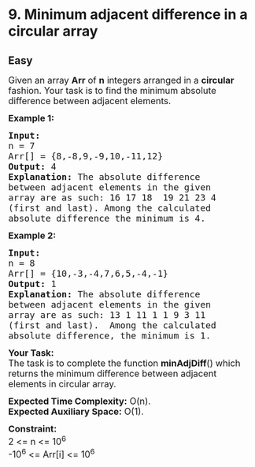 # 9. Minimum adjacent difference in a circular array
## Easy 
<div class="problem-statement">
                <p></p><p><span style="font-size:18px">Given an array <strong>Arr</strong> of <strong>n</strong>&nbsp;integers arranged in a <strong>circular</strong> fashion. Your task is to find the minimum absolute difference between adjacent elements.</span></p>

<p><span style="font-size:18px"><strong>Example 1:</strong></span></p>

<pre><span style="font-size:18px"><strong>Input:
</strong>n = 7
Arr[] = {8,-8,9,-9,10,-11,12}
<strong>Output: </strong>4<strong>
Explanation: </strong>The absolute difference 
between adjacent elements in the given 
array are as such: 16 17 18&nbsp; 19 21 23 4
(first and last). Among the calculated 
absolute difference the minimum is 4.</span></pre>

<p><span style="font-size:18px"><strong>Example 2:</strong></span></p>

<pre><span style="font-size:18px"><strong>Input:
</strong>n = 8
Arr[] = {10,-3,-4,7,6,5,-4,-1}
<strong>Output: </strong>1<strong>
Explanation: </strong>The absolute difference 
between adjacent elements in the given 
array are as such: 13 1 11 1 1 9 3 11
(first and last).  Among the calculated 
absolute difference, the minimum is 1.</span>
</pre>

<p><span style="font-size:18px"><strong>Your Task:</strong><br>
The task is to complete the function <strong>minAdjDiff</strong>() which returns the minimum difference between adjacent elements in circular array.</span></p>

<p><span style="font-size:18px"><strong>Expected Time Complexity:</strong>&nbsp;O(n).<br>
<strong>Expected Auxiliary Space:</strong>&nbsp;O(1).</span></p>

<p><span style="font-size:18px"><strong>Constraint:</strong><br>
2 &lt;= n&nbsp;&lt;= 10<sup>6</sup><br>
-10<sup>6</sup> &lt;= Arr[i] &lt;= 10<sup>6</sup></span></p>

<p>&nbsp;</p>
 <p></p>
            </div>